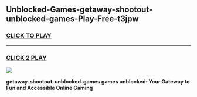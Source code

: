 
## Unblocked-Games-getaway-shootout-unblocked-games-Play-Free-t3jpw
<h3>
<a href="https://premium76.site?title=getaway-shootout-unblocked-games&ref=17A">CLICK TO PLAY</a></h3>
<hr>

<h3>
<a href="https://premium76.site?title=getaway-shootout-unblocked-games&ref=17A">CLICK 2 PLAY</a>
  
</h3>

<a href="https://premium76.site?title=getaway-shootout-unblocked-games&ref=17A"><img src="https://clearcache.store/games.png"></a>


**getaway-shootout-unblocked-games games unblocked: Your Gateway to Fun and Accessible Online Gaming**
